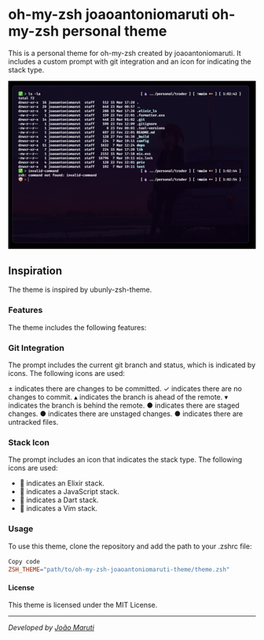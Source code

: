 # oh-my-zsh joaoantoniomaruti oh-my-zsh personal theme
This is a personal theme for oh-my-zsh created by joaoantoniomaruti. It includes a custom prompt with git integration and an icon for indicating the stack type.

![JAMM Terminal Theme](./assets/screenshot.png)

## Inspiration
The theme is inspired by ubunly-zsh-theme.

### Features
The theme includes the following features:

### Git Integration
The prompt includes the current git branch and status, which is indicated by icons. The following icons are used:

± indicates there are changes to be committed.
✓ indicates there are no changes to commit.
▴ indicates the branch is ahead of the remote.
▾ indicates the branch is behind the remote.
● indicates there are staged changes.
● indicates there are unstaged changes.
● indicates there are untracked files.

### Stack Icon
The prompt includes an icon that indicates the stack type. The following icons are used:

 -  indicates an Elixir stack.
 -  indicates a JavaScript stack.
 -  indicates a Dart stack.
 -  indicates a Vim stack.

### Usage
To use this theme, clone the repository and add the path to your .zshrc file:

```makefile
Copy code
ZSH_THEME="path/to/oh-my-zsh-joaoantoniomaruti-theme/theme.zsh"
```

#### License
This theme is licensed under the MIT License.

---
_Developed by [João Maruti](https://github.com/joaoantoniomaruti)_
